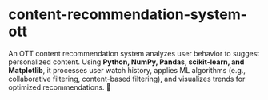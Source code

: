 # content-recommendation-system-ott
An OTT content recommendation system analyzes user behavior to suggest personalized content. Using **Python, NumPy, Pandas, scikit-learn, and Matplotlib**, it processes user watch history, applies ML algorithms (e.g., collaborative filtering, content-based filtering), and visualizes trends for optimized recommendations. 🚀
